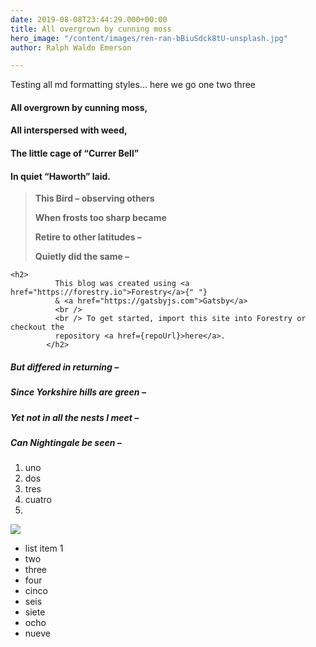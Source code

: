 ```yaml
---
date: 2019-08-08T23:44:29.000+00:00
title: All overgrown by cunning moss
hero_image: "/content/images/ren-ran-bBiuSdck8tU-unsplash.jpg"
author: Ralph Waldo Emerson

---
```

Testing all md formatting styles... here we go one two three

#### All overgrown by cunning moss,

#### All interspersed with weed,

#### The little cage of “Currer Bell”

#### In quiet “Haworth” laid.

> **This Bird – observing others**
>
> **When frosts too sharp became**
>
> **Retire to other latitudes –**
>
> **Quietly did the same –**

    <h2>
              This blog was created using <a href="https://forestry.io">Forestry</a>{" "}
              & <a href="https://gatsbyjs.com">Gatsby</a>
              <br />
              <br /> To get started, import this site into Forestry or checkout the
              repository <a href={repoUrl}>here</a>.
            </h2>

##### But differed in returning –

##### Since Yorkshire hills are green –

##### Yet not in all the nests I meet –

##### Can Nightingale be seen –

1. uno
2. dos
3. tres
4. cuatro
5. 

![](/src/content/images/sharon-mccutcheon-Th_WZMUPnO4-unsplash.jpg)

* list item 1
* two
* three
* four
* cinco
* seis
* siete
* ocho
* nueve